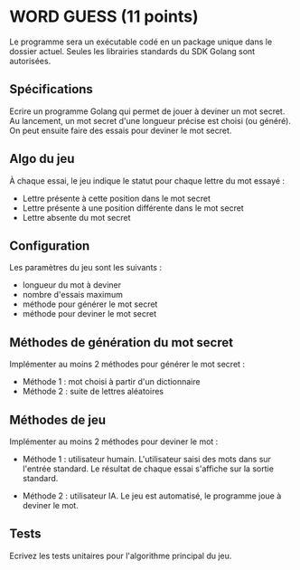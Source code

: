 # WORD GUESS (11 points)

Le programme sera un exécutable codé en un package unique dans le dossier actuel.
Seules les librairies standards du SDK Golang sont autorisées.

## Spécifications

Ecrire un programme Golang qui permet de jouer à deviner un mot secret.
Au lancement, un mot secret d'une longueur précise est choisi (ou généré).
On peut ensuite faire des essais pour deviner le mot secret.

## Algo du jeu

À chaque essai, le jeu indique le statut pour chaque lettre du mot essayé :

- Lettre présente à cette position dans le mot secret
- Lettre présente à une position différente dans le mot secret
- Lettre absente du mot secret

## Configuration

Les paramètres du jeu sont les suivants :

- longueur du mot à deviner
- nombre d'essais maximum
- méthode pour générer le mot secret
- méthode pour deviner le mot secret

## Méthodes de génération du mot secret

Implémenter au moins 2 méthodes pour générer le mot secret :

- Méthode 1 : mot choisi à partir d'un dictionnaire
- Méthode 2 : suite de lettres aléatoires

## Méthodes de jeu

Implémenter au moins 2 méthodes pour deviner le mot :

- Méthode 1 : utilisateur humain.
L'utilisateur saisi des mots dans sur l'entrée standard.
Le résultat de chaque essai s'affiche sur la sortie standard.

- Méthode 2 : utilisateur IA.
Le jeu est automatisé, le programme joue à deviner le mot.

## Tests

Ecrivez les tests unitaires pour l'algorithme principal du jeu.
